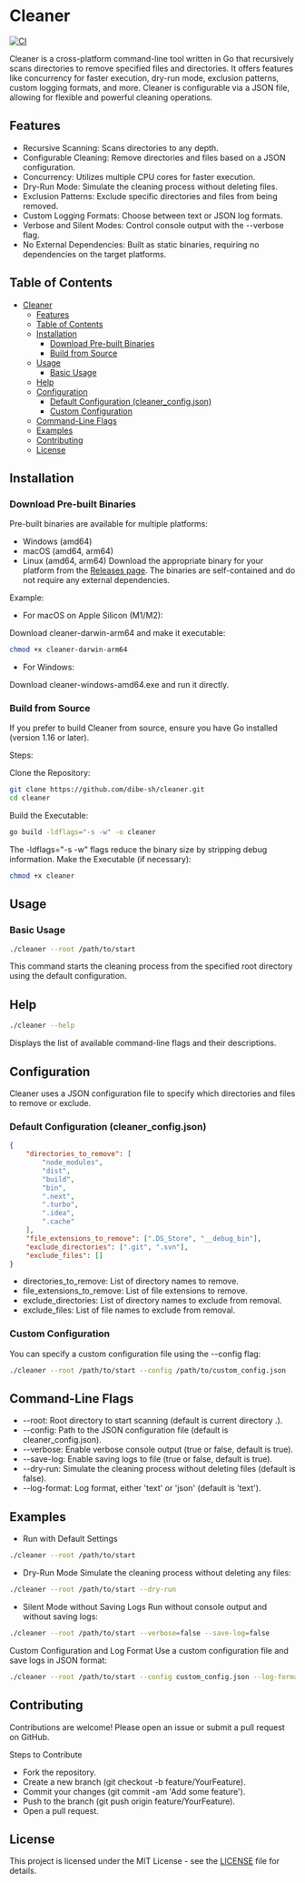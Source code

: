 # Cleaner

[![CI](https://github.com/dibe-sh/cleaner/actions/workflows/ci.yml/badge.svg)](https://github.com/dibe-sh/cleaner/actions/workflows/ci.yml)

Cleaner is a cross-platform command-line tool written in Go that recursively scans directories to remove specified files and directories. It offers features like concurrency for faster execution, dry-run mode, exclusion patterns, custom logging formats, and more. Cleaner is configurable via a JSON file, allowing for flexible and powerful cleaning operations.

## Features

- Recursive Scanning: Scans directories to any depth.
- Configurable Cleaning: Remove directories and files based on a JSON configuration.
- Concurrency: Utilizes multiple CPU cores for faster execution.
- Dry-Run Mode: Simulate the cleaning process without deleting files.
- Exclusion Patterns: Exclude specific directories and files from being removed.
- Custom Logging Formats: Choose between text or JSON log formats.
- Verbose and Silent Modes: Control console output with the --verbose flag.
- No External Dependencies: Built as static binaries, requiring no dependencies on the target platforms.

## Table of Contents

- [Cleaner](#cleaner)
  - [Features](#features)
  - [Table of Contents](#table-of-contents)
  - [Installation](#installation)
    - [Download Pre-built Binaries](#download-pre-built-binaries)
    - [Build from Source](#build-from-source)
  - [Usage](#usage)
    - [Basic Usage](#basic-usage)
  - [Help](#help)
  - [Configuration](#configuration)
    - [Default Configuration (cleaner\_config.json)](#default-configuration-cleaner_configjson)
    - [Custom Configuration](#custom-configuration)
  - [Command-Line Flags](#command-line-flags)
  - [Examples](#examples)
  - [Contributing](#contributing)
  - [License](#license)

## Installation

### Download Pre-built Binaries

Pre-built binaries are available for multiple platforms:

- Windows (amd64)
- macOS (amd64, arm64)
- Linux (amd64, arm64)
   Download the appropriate binary for your platform from the [Releases page](https://github.com/dibe-sh/cleaner/releases). The binaries are self-contained and do not require any external dependencies.

Example:

- For macOS on Apple Silicon (M1/M2):

Download cleaner-darwin-arm64 and make it executable:

```bash
chmod +x cleaner-darwin-arm64
```

- For Windows:

Download cleaner-windows-amd64.exe and run it directly.

### Build from Source

If you prefer to build Cleaner from source, ensure you have Go installed (version 1.16 or later).

Steps:

Clone the Repository:

```bash
git clone https://github.com/dibe-sh/cleaner.git
cd cleaner
```

Build the Executable:

```bash
go build -ldflags="-s -w" -o cleaner
```

The -ldflags="-s -w" flags reduce the binary size by stripping debug information.
Make the Executable (if necessary):

```bash
chmod +x cleaner
```

## Usage

### Basic Usage

```bash
./cleaner --root /path/to/start
```

This command starts the cleaning process from the specified root directory using the default configuration.

## Help

```bash
./cleaner --help
```

Displays the list of available command-line flags and their descriptions.

## Configuration

Cleaner uses a JSON configuration file to specify which directories and files to remove or exclude.

### Default Configuration (cleaner_config.json)

```json
{
    "directories_to_remove": [
        "node_modules",
        "dist",
        "build",
        "bin",
        ".next",
        ".turbo",
        ".idea",
        ".cache"
    ],
    "file_extensions_to_remove": [".DS_Store", "__debug_bin"],
    "exclude_directories": [".git", ".svn"],
    "exclude_files": []
}
```

- directories_to_remove: List of directory names to remove.
- file_extensions_to_remove: List of file extensions to remove.
- exclude_directories: List of directory names to exclude from removal.
- exclude_files: List of file names to exclude from removal.

### Custom Configuration

You can specify a custom configuration file using the --config flag:

```bash
./cleaner --root /path/to/start --config /path/to/custom_config.json
```

## Command-Line Flags

- --root: Root directory to start scanning (default is current directory .).
- --config: Path to the JSON configuration file (default is cleaner_config.json).
- --verbose: Enable verbose console output (true or false, default is true).
- --save-log: Enable saving logs to file (true or false, default is true).
- --dry-run: Simulate the cleaning process without deleting files (default is false).
- --log-format: Log format, either 'text' or 'json' (default is 'text').

## Examples

- Run with Default Settings

```bash
./cleaner --root /path/to/start
```

- Dry-Run Mode
   Simulate the cleaning process without deleting any files:

```bash
./cleaner --root /path/to/start --dry-run
```

- Silent Mode without Saving Logs
   Run without console output and without saving logs:

```bash
./cleaner --root /path/to/start --verbose=false --save-log=false
```

Custom Configuration and Log Format
Use a custom configuration file and save logs in JSON format:

```bash
./cleaner --root /path/to/start --config custom_config.json --log-format json
```

## Contributing

Contributions are welcome! Please open an issue or submit a pull request on GitHub.

Steps to Contribute

- Fork the repository.
- Create a new branch (git checkout -b feature/YourFeature).
- Commit your changes (git commit -am 'Add some feature').
- Push to the branch (git push origin feature/YourFeature).
- Open a pull request.

## License

This project is licensed under the MIT License - see the [LICENSE](./LICENSE) file for details.
